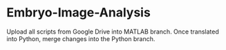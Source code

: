 # Embryo-Image-Analysis

Upload all scripts from Google Drive into MATLAB branch.
Once translated into Python, merge changes into the Python branch.
